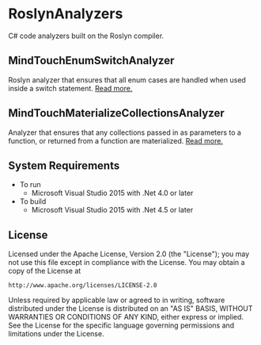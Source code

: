 RoslynAnalyzers
===============

C# code analyzers built on the Roslyn compiler.

MindTouchEnumSwitchAnalyzer
---------------------------

Roslyn analyzer that ensures that all enum cases are handled when used inside a switch statement. [Read more.](MindTouchEnumSwitchAnalyzer/MindTouchEnumSwitchAnalyzer/README.md)

MindTouchMaterializeCollectionsAnalyzer
---------------------------------------

Analyzer that ensures that any collections passed in as parameters to a function, or returned from a function are materialized. [Read more.](MindTouchMaterializeCollectionsAnalyzer/MindTouchMaterializeCollectionsAnalyzer/README.md)

System Requirements
-------------------

-	To run
	-	Microsoft Visual Studio 2015 with .Net 4.0 or later
-	To build
	-	Microsoft Visual Studio 2015 with .Net 4.5 or later

License
-------

Licensed under the Apache License, Version 2.0 (the "License"); you may not use this file except in compliance with the License. You may obtain a copy of the License at

```
http://www.apache.org/licenses/LICENSE-2.0
```

Unless required by applicable law or agreed to in writing, software distributed under the License is distributed on an "AS IS" BASIS, WITHOUT WARRANTIES OR CONDITIONS OF ANY KIND, either express or implied. See the License for the specific language governing permissions and limitations under the License.
